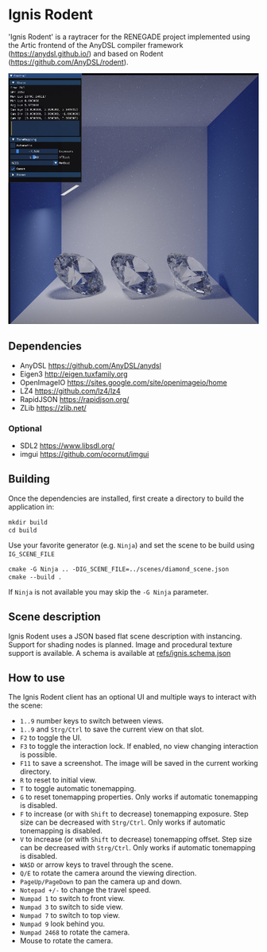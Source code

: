 # Ignis Rodent

'Ignis Rodent' is a raytracer for the RENEGADE project implemented using the Artic frontend of the AnyDSL compiler framework (https://anydsl.github.io/) and based on Rodent (https://github.com/AnyDSL/rodent).

![Example render by Ignis Rodent](refs/screenshot.jpg)

## Dependencies

 - AnyDSL <https://github.com/AnyDSL/anydsl>
 - Eigen3 <http://eigen.tuxfamily.org>
 - OpenImageIO <https://sites.google.com/site/openimageio/home>
 - LZ4 <https://github.com/lz4/lz4>
 - RapidJSON <https://rapidjson.org/>
 - ZLib <https://zlib.net/>

### Optional

 - SDL2 <https://www.libsdl.org/>
 - imgui <https://github.com/ocornut/imgui>

## Building

Once the dependencies are installed, first create a directory to build the application in:

    mkdir build
    cd build

Use your favorite generator (e.g. `Ninja`) and set the scene to be build using `IG_SCENE_FILE`

    cmake -G Ninja .. -DIG_SCENE_FILE=../scenes/diamond_scene.json
    cmake --build .

If `Ninja` is not available you may skip the `-G Ninja` parameter.

## Scene description

Ignis Rodent uses a JSON based flat scene description with instancing. Support for shading nodes is planned. Image and procedural texture support is available.
A schema is available at [refs/ignis.schema.json](refs/ignis.schema.json)

## How to use

The Ignis Rodent client has an optional UI and multiple ways to interact with the scene:

 - `1..9` number keys to switch between views.
 - `1..9` and `Strg/Ctrl` to save the current view on that slot.
 - `F2` to toggle the UI.
 - `F3` to toggle the interaction lock. If enabled, no view changing interaction is possible.
 - `F11` to save a screenshot. The image will be saved in the current working directory.
 - `R` to reset to initial view.
 - `T` to toggle automatic tonemapping.
 - `G` to reset tonemapping properties. Only works if automatic tonemapping is disabled.
 - `F` to increase (or with `Shift` to decrease) tonemapping exposure. Step size can be decreased with `Strg/Ctrl`. Only works if automatic tonemapping is disabled.
 - `V` to increase (or with `Shift` to decrease) tonemapping offset. Step size can be decreased with `Strg/Ctrl`. Only works if automatic tonemapping is disabled.
 - `WASD` or arrow keys to travel through the scene.
 - `Q/E` to rotate the camera around the viewing direction. 
 - `PageUp/PageDown` to pan the camera up and down. 
 - `Notepad +/-` to change the travel speed.
 - `Numpad 1` to switch to front view.
 - `Numpad 3` to switch to side view.
 - `Numpad 7` to switch to top view.
 - `Numpad 9` look behind you.
 - `Numpad 2468` to rotate the camera.
 - Mouse to rotate the camera.

